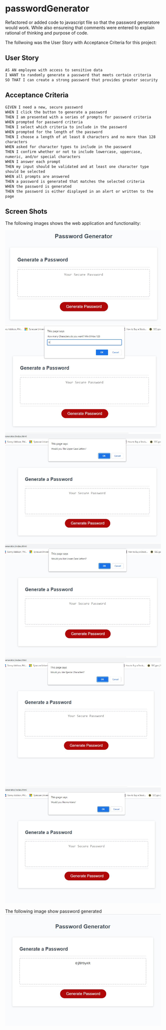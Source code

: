 # passwordGenerator

Refactored or added code to javascript file so that the password generatore would work. While also ensureing that comments were entered to explain rational of thinking and purpose of code. 

The follwoing was the User Story with Acceptance Criteria for this project:

## User Story

```
AS AN employee with access to sensitive data
I WANT to randomly generate a password that meets certain criteria
SO THAT I can create a strong password that provides greater security
```


## Acceptance Criteria

```
GIVEN I need a new, secure password
WHEN I click the button to generate a password
THEN I am presented with a series of prompts for password criteria
WHEN prompted for password criteria
THEN I select which criteria to include in the password
WHEN prompted for the length of the password
THEN I choose a length of at least 8 characters and no more than 128 characters
WHEN asked for character types to include in the password
THEN I confirm whether or not to include lowercase, uppercase, numeric, and/or special characters
WHEN I answer each prompt
THEN my input should be validated and at least one character type should be selected
WHEN all prompts are answered
THEN a password is generated that matches the selected criteria
WHEN the password is generated
THEN the password is either displayed in an alert or written to the page
```
## Screen Shots

The following images shows the web application and functionality:

![The Password Generator application displays a red button to "Generate Password".](/assets/images/landingPage.JPG)
![The PassWord Generator Questions.](/assets/images/howManyCharacters.JPG)
![The PassWord Generator Questions.](/assets/images/upperCaseQuestion.JPG)
![The PassWord Generator Questions.](/assets/images/lowerCaseQuestion.JPG)
![The PassWord Generator Questions.](/assets/images/specialCharacterQuestion.JPG)
![The PassWord Generator Questions.](/assets/images/numberQuestion.JPG)

The following image show password generated
![The PassWord Generator Questions.](/assets/images/Success.JPG)